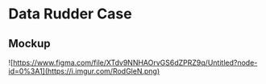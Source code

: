 # Data Rudder Case

## Mockup
![https://www.figma.com/file/XTdv9NNHAOrvGS6dZPRZ9q/Untitled?node-id=0%3A1](https://i.imgur.com/RodGleN.png)